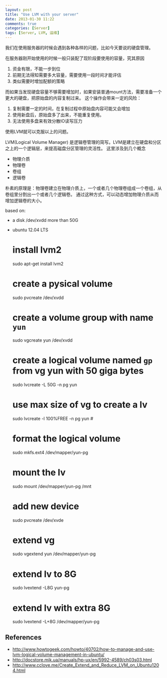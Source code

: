 ```yaml
---
layout: post
title: "Use LVM with your server"
date: 2013-01-30 11:22
comments: true
categories: [Server]
tags: [Server, LVM, 运维]
---
```


我们在使用服务器的时候会遇到各种各样的问题，比如今天要说的硬盘管理。

在服务器刚开始使用的时候一般只装配了现阶段要使用的容量，究其原因

1. 资金有限，不能一步到位
2. 前期无法得知需要多大容量，需要使用一段时间才能评估
3. 类似需要时增加配额的策略

而如果当发现硬盘容量不够需要增加时，如果安装普通mount方法，需要准备一个更大的硬盘，把原始盘的内容复制过来。
这个操作会带来一定的风险：

1. 复制需要一定的时间，在复制过程中原始盘内容可能又会增加
2. 使用新盘后，原始盘多了出来，不能重复使用。
3. 无法使用多盘来有效分散IO读写压力

使用LVM就可以克服以上的问题。

<!-- more -->

LVM(Logical Volume Manager) 是逻辑卷管理的简写。LVM是建立在硬盘和分区之上的一个逻辑层，来提高磁盘分区管理的灵活性。
这里涉及到几个概念

* 物理介质
* 物理卷
* 卷组
* 逻辑卷

朴素的原理是：物理卷建立在物理介质上，一个或者几个物理卷组成一个卷组，从卷组里分割出一个或者几个逻辑卷。
通过这种方式，可以动态增加物理介质从而增加逻辑卷的大小。

based on:
  * a disk /dev/xvdd more than 50G
  * ubuntu 12.04 LTS

    # install lvm2
    sudo apt-get install lvm2

    # create a pysical volume
    sudo pvcreate /dev/xvdd

    # create a volume group with name `yun`
    sudo vgcreate yun /dev/xvdd

    # create a logical volume named `gp` from vg yun with 50 giga bytes
    sudo lvcreate -L 50G -n pg yun
    # use max size of vg to create a lv
    sudo lvcreate -l 100%FREE -n pg yun #

    # format the logical volume
    sudo mkfs.ext4 /dev/mapper/yun-pg

    # mount the lv
    sudo mount /dev/mapper/yun-pg /mnt

    # add new device
    sudo pvcreate /dev/xvde

    # extend vg
    sudo vgextend yun /dev/mapper/yun-pg

    # extend lv to 8G
    sudo lvextend -L8G yun-pg

    # extend lv with extra 8G
    sudo lvextend -L+8G /dev/mapper/yun-pg

## References

* http://www.howtogeek.com/howto/40702/how-to-manage-and-use-lvm-logical-volume-management-in-ubuntu/
* http://docstore.mik.ua/manuals/hp-ux/en/5992-4589/ch03s03.html
* http://www.cclove.me/Create_Extend_and_Reduce_LVM_on_Ubuntu1204.html
